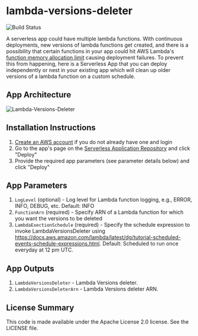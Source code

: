 # lambda-versions-deleter
 
 ![Build Status](https://codebuild.us-east-1.amazonaws.com/badges?uuid=eyJlbmNyeXB0ZWREYXRhIjoiazJzeG1nUjFVTWRMaXk0WEtmVWdLdlJxQ2g2VHlrOU83MUJDeTJ3ZzlJV1oxMU4rNTNwSFRzTkVNY2Z0UmVjeGM1eFkzOHRhZHIxRi9mM0lRNE94ODNNPSIsIml2UGFyYW1ldGVyU3BlYyI6ImtIZCtvSEF0NmZsLzRjK2siLCJtYXRlcmlhbFNldFNlcmlhbCI6MX0%3D&branch=master)

A serverless app could have multiple lambda functions. With continuous deployments, new versions of lambda functions get created, and there is a possibility that certain functions in your app could hit AWS Lambda's [function memory allocation limit](https://docs.aws.amazon.com/lambda/latest/dg/limits.html) causing deployment failures. To prevent this from happening, here is a Serverless App that you can deploy independently or nest in your existing app which will clean up older versions of a lambda function on a custom schedule.

## App Architecture

![Lambda-Versions-Deleter](https://github.com/shwetaskatdare/lambda-versions-deleter/raw/master/images/lambda-versions-deleter-new.png)

## Installation Instructions

1. [Create an AWS account](https://portal.aws.amazon.com/gp/aws/developer/registration/index.html) if you do not already have one and login
1. Go to the app's page on the [Serverless Application Repository](https://console.aws.amazon.com/serverlessrepo/home?region=us-east-1#/published-applications/arn:aws:serverlessrepo:us-east-1:414864144042:applications~lambda-versions-deleter) and click "Deploy"
1. Provide the required app parameters (see parameter details below) and click "Deploy"

## App Parameters

1. `LogLevel` (optional) - Log level for Lambda function logging, e.g., ERROR, INFO, DEBUG, etc. Default: INFO
1. `FunctionArn` (required) - Specify ARN of a Lambda function for which you want the versions to be deleted
1. `LambdaExectionSchedule` (required) - Specify the schedule expression to invoke LambdaVersionsDeleter using https://docs.aws.amazon.com/lambda/latest/dg/tutorial-scheduled-events-schedule-expressions.html. Default: Scheduled to run once everyday at 12 pm UTC.

## App Outputs

1. `LambdaVersionsDeleter` - Lambda Versions deleter.
1. `LambdaVersionsDeleterArn` - Lambda Versions deleter ARN.

## License Summary

This code is made available under the Apache License 2.0 license. See the LICENSE file.
